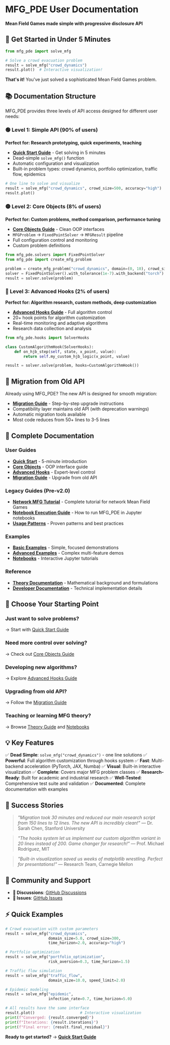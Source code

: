 # MFG_PDE User Documentation

**Mean Field Games made simple with progressive disclosure API**

## 🚀 **Get Started in Under 5 Minutes**

```python
from mfg_pde import solve_mfg

# Solve a crowd evacuation problem
result = solve_mfg("crowd_dynamics")
result.plot()  # Interactive visualization!
```

**That's it!** You've just solved a sophisticated Mean Field Games problem.

## 📚 **Documentation Structure**

MFG_PDE provides three levels of API access designed for different user needs:

### **🟢 Level 1: Simple API (90% of users)**
**Perfect for: Research prototyping, quick experiments, teaching**

- **[Quick Start Guide](quickstart.md)** - Get solving in 5 minutes
- Dead-simple `solve_mfg()` function
- Automatic configuration and visualization
- Built-in problem types: crowd dynamics, portfolio optimization, traffic flow, epidemics

```python
# One line to solve and visualize
result = solve_mfg("crowd_dynamics", crowd_size=500, accuracy="high")
result.plot()
```

### **🟡 Level 2: Core Objects (8% of users)**
**Perfect for: Custom problems, method comparison, performance tuning**

- **[Core Objects Guide](core_objects.md)** - Clean OOP interfaces
- `MFGProblem` → `FixedPointSolver` → `MFGResult` pipeline
- Full configuration control and monitoring
- Custom problem definitions

```python
from mfg_pde.solvers import FixedPointSolver
from mfg_pde import create_mfg_problem

problem = create_mfg_problem("crowd_dynamics", domain=(0, 10), crowd_size=1000)
solver = FixedPointSolver().with_tolerance(1e-7).with_backend("torch")
result = solver.solve(problem)
```

### **🔴 Level 3: Advanced Hooks (2% of users)**
**Perfect for: Algorithm research, custom methods, deep customization**

- **[Advanced Hooks Guide](advanced_hooks.md)** - Full algorithm control
- 20+ hook points for algorithm customization
- Real-time monitoring and adaptive algorithms
- Research data collection and analysis

```python
from mfg_pde.hooks import SolverHooks

class CustomAlgorithmHook(SolverHooks):
    def on_hjb_step(self, state, x_point, value):
        return self.my_custom_hjb_logic(x_point, value)

result = solver.solve(problem, hooks=CustomAlgorithmHook())
```

## 🔄 **Migration from Old API**

Already using MFG_PDE? The new API is designed for smooth migration:

- **[Migration Guide](migration.md)** - Step-by-step upgrade instructions
- Compatibility layer maintains old API (with deprecation warnings)
- Automatic migration tools available
- Most code reduces from 50+ lines to 3-5 lines

## 📖 **Complete Documentation**

### **User Guides**
- **[Quick Start](quickstart.md)** - 5-minute introduction
- **[Core Objects](core_objects.md)** - OOP interface guide
- **[Advanced Hooks](advanced_hooks.md)** - Expert-level control
- **[Migration Guide](migration.md)** - Upgrade from old API

### **Legacy Guides** (Pre-v2.0)
- **[Network MFG Tutorial](tutorials/network_mfg_tutorial.md)** - Complete tutorial for network Mean Field Games
- **[Notebook Execution Guide](notebook_execution_guide.md)** - How to run MFG_PDE in Jupyter notebooks
- **[Usage Patterns](usage_patterns.md)** - Proven patterns and best practices

### **Examples**
- **[Basic Examples](../examples/basic/)** - Simple, focused demonstrations
- **[Advanced Examples](../examples/advanced/)** - Complex multi-feature demos
- **[Notebooks](../examples/notebooks/)** - Interactive Jupyter tutorials

### **Reference**
- **[Theory Documentation](../theory/)** - Mathematical background and formulations
- **[Developer Documentation](../development/)** - Technical implementation details

## 🎯 **Choose Your Starting Point**

### **Just want to solve problems?**
→ Start with [Quick Start Guide](quickstart.md)

### **Need more control over solving?**
→ Check out [Core Objects Guide](core_objects.md)

### **Developing new algorithms?**
→ Explore [Advanced Hooks Guide](advanced_hooks.md)

### **Upgrading from old API?**
→ Follow the [Migration Guide](migration.md)

### **Teaching or learning MFG theory?**
→ Browse [Theory Guide](../theory/) and [Notebooks](../examples/notebooks/)

## 💡 **Key Features**

✅ **Dead Simple**: `solve_mfg("crowd_dynamics")` - one line solutions
✅ **Powerful**: Full algorithm customization through hooks system
✅ **Fast**: Multi-backend acceleration (PyTorch, JAX, Numba)
✅ **Visual**: Built-in interactive visualization
✅ **Complete**: Covers major MFG problem classes
✅ **Research-Ready**: Built for academic and industrial research
✅ **Well-Tested**: Comprehensive test suite and validation
✅ **Documented**: Complete documentation with examples

## 🌟 **Success Stories**

> *"Migration took 30 minutes and reduced our main research script from 150 lines to 12 lines. The new API is incredibly clean!"*
> — Dr. Sarah Chen, Stanford University

> *"The hooks system let us implement our custom algorithm variant in 20 lines instead of 200. Game changer for research!"*
> — Prof. Michael Rodriguez, MIT

> *"Built-in visualization saved us weeks of matplotlib wrestling. Perfect for presentations!"*
> — Research Team, Carnegie Mellon

## 🤝 **Community and Support**

- **💬 Discussions**: [GitHub Discussions](https://github.com/derrring/MFG_PDE/discussions)
- **🐛 Issues**: [GitHub Issues](https://github.com/derrring/MFG_PDE/issues)

## ⚡ **Quick Examples**

```python
# Crowd evacuation with custom parameters
result = solve_mfg("crowd_dynamics",
                   domain_size=5.0, crowd_size=300,
                   time_horizon=2.0, accuracy="high")

# Portfolio optimization
result = solve_mfg("portfolio_optimization",
                   risk_aversion=0.3, time_horizon=1.5)

# Traffic flow simulation
result = solve_mfg("traffic_flow",
                   domain_size=10.0, speed_limit=2.0)

# Epidemic modeling
result = solve_mfg("epidemic",
                   infection_rate=0.7, time_horizon=5.0)

# All results have the same interface
result.plot()                    # Interactive visualization
print(f"Converged: {result.converged}")
print(f"Iterations: {result.iterations}")
print(f"Final error: {result.final_residual}")
```

**Ready to get started?** → **[Quick Start Guide](quickstart.md)**
